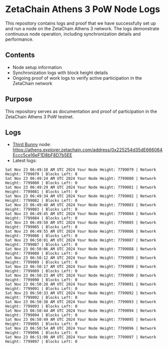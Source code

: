 # ZetaChain Athens 3 PoW Node Logs
This repository contains logs and proof that we have successfully set up and run a node on the ZetaChain Athens 3 network. The logs demonstrate continuous node operation, including synchronization details and performance.

## Contents
- Node setup information
- Synchronization logs with block height details
- Ongoing proof of work logs to verify active participation in the ZetaChain network

## Purpose
This repository serves as documentation and proof of participation in the ZetaChain Athens 3 PoW testnet.

## Logs

- [Third Bunny](https://thirdbunny.xyz/) node: https://athens.explorer.zetachain.com/address/0x225254d35dE666064Eccc5ce16eF1D8bF8D7b5EE
- Latest logs:
```
Sat Nov 23 06:49:18 AM UTC 2024 Your Node Height: 7799079 | Network Height: 7799079 | Blocks Left: 0
Sat Nov 23 06:49:24 AM UTC 2024 Your Node Height: 7799080 | Network Height: 7799080 | Blocks Left: 0
Sat Nov 23 06:49:29 AM UTC 2024 Your Node Height: 7799081 | Network Height: 7799081 | Blocks Left: 0
Sat Nov 23 06:49:34 AM UTC 2024 Your Node Height: 7799082 | Network Height: 7799082 | Blocks Left: 0
Sat Nov 23 06:49:40 AM UTC 2024 Your Node Height: 7799083 | Network Height: 7799083 | Blocks Left: 0
Sat Nov 23 06:49:45 AM UTC 2024 Your Node Height: 7799084 | Network Height: 7799084 | Blocks Left: 0
Sat Nov 23 06:49:50 AM UTC 2024 Your Node Height: 7799085 | Network Height: 7799085 | Blocks Left: 0
Sat Nov 23 06:49:55 AM UTC 2024 Your Node Height: 7799086 | Network Height: 7799086 | Blocks Left: 0
Sat Nov 23 06:50:01 AM UTC 2024 Your Node Height: 7799087 | Network Height: 7799087 | Blocks Left: 0
Sat Nov 23 06:50:06 AM UTC 2024 Your Node Height: 7799088 | Network Height: 7799088 | Blocks Left: 0
Sat Nov 23 06:50:12 AM UTC 2024 Your Node Height: 7799089 | Network Height: 7799089 | Blocks Left: 0
Sat Nov 23 06:50:17 AM UTC 2024 Your Node Height: 7799089 | Network Height: 7799089 | Blocks Left: 0
Sat Nov 23 06:50:23 AM UTC 2024 Your Node Height: 7799090 | Network Height: 7799090 | Blocks Left: 0
Sat Nov 23 06:50:28 AM UTC 2024 Your Node Height: 7799091 | Network Height: 7799091 | Blocks Left: 0
Sat Nov 23 06:50:33 AM UTC 2024 Your Node Height: 7799092 | Network Height: 7799092 | Blocks Left: 0
Sat Nov 23 06:50:38 AM UTC 2024 Your Node Height: 7799093 | Network Height: 7799093 | Blocks Left: 0
Sat Nov 23 06:50:44 AM UTC 2024 Your Node Height: 7799094 | Network Height: 7799094 | Blocks Left: 0
Sat Nov 23 06:50:49 AM UTC 2024 Your Node Height: 7799095 | Network Height: 7799095 | Blocks Left: 0
Sat Nov 23 06:50:54 AM UTC 2024 Your Node Height: 7799096 | Network Height: 7799096 | Blocks Left: 0
Sat Nov 23 06:51:00 AM UTC 2024 Your Node Height: 7799097 | Network Height: 7799097 | Blocks Left: 0
```
